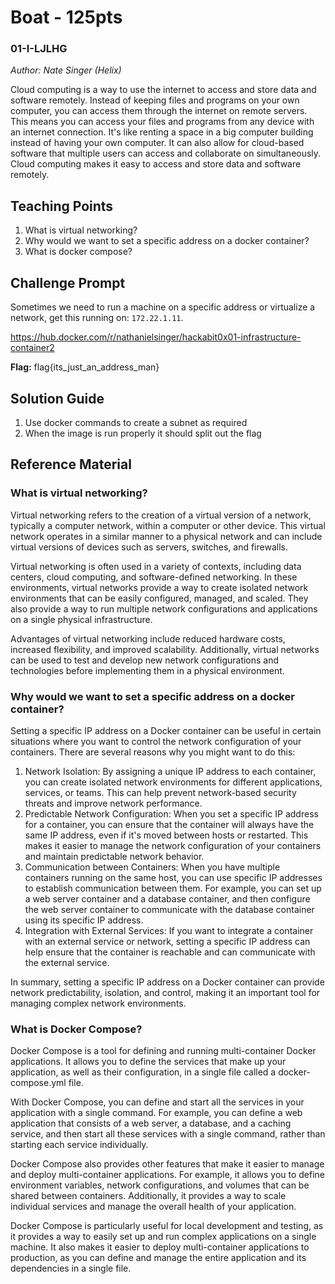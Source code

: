 # Boat - 125pts
### 01-I-LJLHG
*Author: Nate Singer (Helix)*

Cloud computing is a way to use the internet to access and store data and software remotely. Instead of keeping files and programs on your own computer, you can access them through the internet on remote servers. This means you can access your files and programs from any device with an internet connection. It's like renting a space in a big computer building instead of having your own computer. It can also allow for cloud-based software that multiple users can access and collaborate on simultaneously. Cloud computing makes it easy to access and store data and software remotely.

## Teaching Points
1. What is virtual networking?
2. Why would we want to set a specific address on a docker container?
3. What is docker compose?

## Challenge Prompt
Sometimes we need to run a machine on a specific address or virtualize a network, get this running on: `172.22.1.11`.

https://hub.docker.com/r/nathanielsinger/hackabit0x01-infrastructure-container2

**Flag:** flag{its_just_an_address_man}

## Solution Guide
1. Use docker commands to create a subnet as required
2. When the image is run properly it should split out the flag

## Reference Material
### What is virtual networking?
Virtual networking refers to the creation of a virtual version of a network, typically a computer network, within a computer or other device. This virtual network operates in a similar manner to a physical network and can include virtual versions of devices such as servers, switches, and firewalls.

Virtual networking is often used in a variety of contexts, including data centers, cloud computing, and software-defined networking. In these environments, virtual networks provide a way to create isolated network environments that can be easily configured, managed, and scaled. They also provide a way to run multiple network configurations and applications on a single physical infrastructure.

Advantages of virtual networking include reduced hardware costs, increased flexibility, and improved scalability. Additionally, virtual networks can be used to test and develop new network configurations and technologies before implementing them in a physical environment.

### Why would we want to set a specific address on a docker container?
Setting a specific IP address on a Docker container can be useful in certain situations where you want to control the network configuration of your containers. There are several reasons why you might want to do this:

1. Network Isolation: By assigning a unique IP address to each container, you can create isolated network environments for different applications, services, or teams. This can help prevent network-based security threats and improve network performance.
2. Predictable Network Configuration: When you set a specific IP address for a container, you can ensure that the container will always have the same IP address, even if it's moved between hosts or restarted. This makes it easier to manage the network configuration of your containers and maintain predictable network behavior.
3. Communication between Containers: When you have multiple containers running on the same host, you can use specific IP addresses to establish communication between them. For example, you can set up a web server container and a database container, and then configure the web server container to communicate with the database container using its specific IP address.
4. Integration with External Services: If you want to integrate a container with an external service or network, setting a specific IP address can help ensure that the container is reachable and can communicate with the external service.

In summary, setting a specific IP address on a Docker container can provide network predictability, isolation, and control, making it an important tool for managing complex network environments.

### What is Docker Compose?
Docker Compose is a tool for defining and running multi-container Docker applications. It allows you to define the services that make up your application, as well as their configuration, in a single file called a docker-compose.yml file.

With Docker Compose, you can define and start all the services in your application with a single command. For example, you can define a web application that consists of a web server, a database, and a caching service, and then start all these services with a single command, rather than starting each service individually.

Docker Compose also provides other features that make it easier to manage and deploy multi-container applications. For example, it allows you to define environment variables, network configurations, and volumes that can be shared between containers. Additionally, it provides a way to scale individual services and manage the overall health of your application.

Docker Compose is particularly useful for local development and testing, as it provides a way to easily set up and run complex applications on a single machine. It also makes it easier to deploy multi-container applications to production, as you can define and manage the entire application and its dependencies in a single file.